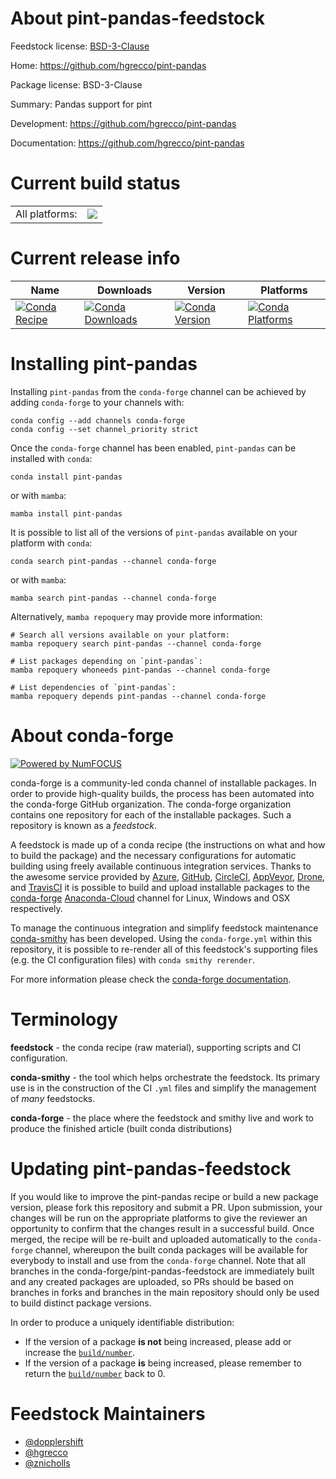 About pint-pandas-feedstock
===========================

Feedstock license: [BSD-3-Clause](https://github.com/conda-forge/pint-pandas-feedstock/blob/main/LICENSE.txt)

Home: https://github.com/hgrecco/pint-pandas

Package license: BSD-3-Clause

Summary: Pandas support for pint

Development: https://github.com/hgrecco/pint-pandas

Documentation: https://github.com/hgrecco/pint-pandas

Current build status
====================


<table><tr><td>All platforms:</td>
    <td>
      <a href="https://dev.azure.com/conda-forge/feedstock-builds/_build/latest?definitionId=10408&branchName=main">
        <img src="https://dev.azure.com/conda-forge/feedstock-builds/_apis/build/status/pint-pandas-feedstock?branchName=main">
      </a>
    </td>
  </tr>
</table>

Current release info
====================

| Name | Downloads | Version | Platforms |
| --- | --- | --- | --- |
| [![Conda Recipe](https://img.shields.io/badge/recipe-pint--pandas-green.svg)](https://anaconda.org/conda-forge/pint-pandas) | [![Conda Downloads](https://img.shields.io/conda/dn/conda-forge/pint-pandas.svg)](https://anaconda.org/conda-forge/pint-pandas) | [![Conda Version](https://img.shields.io/conda/vn/conda-forge/pint-pandas.svg)](https://anaconda.org/conda-forge/pint-pandas) | [![Conda Platforms](https://img.shields.io/conda/pn/conda-forge/pint-pandas.svg)](https://anaconda.org/conda-forge/pint-pandas) |

Installing pint-pandas
======================

Installing `pint-pandas` from the `conda-forge` channel can be achieved by adding `conda-forge` to your channels with:

```
conda config --add channels conda-forge
conda config --set channel_priority strict
```

Once the `conda-forge` channel has been enabled, `pint-pandas` can be installed with `conda`:

```
conda install pint-pandas
```

or with `mamba`:

```
mamba install pint-pandas
```

It is possible to list all of the versions of `pint-pandas` available on your platform with `conda`:

```
conda search pint-pandas --channel conda-forge
```

or with `mamba`:

```
mamba search pint-pandas --channel conda-forge
```

Alternatively, `mamba repoquery` may provide more information:

```
# Search all versions available on your platform:
mamba repoquery search pint-pandas --channel conda-forge

# List packages depending on `pint-pandas`:
mamba repoquery whoneeds pint-pandas --channel conda-forge

# List dependencies of `pint-pandas`:
mamba repoquery depends pint-pandas --channel conda-forge
```


About conda-forge
=================

[![Powered by
NumFOCUS](https://img.shields.io/badge/powered%20by-NumFOCUS-orange.svg?style=flat&colorA=E1523D&colorB=007D8A)](https://numfocus.org)

conda-forge is a community-led conda channel of installable packages.
In order to provide high-quality builds, the process has been automated into the
conda-forge GitHub organization. The conda-forge organization contains one repository
for each of the installable packages. Such a repository is known as a *feedstock*.

A feedstock is made up of a conda recipe (the instructions on what and how to build
the package) and the necessary configurations for automatic building using freely
available continuous integration services. Thanks to the awesome service provided by
[Azure](https://azure.microsoft.com/en-us/services/devops/), [GitHub](https://github.com/),
[CircleCI](https://circleci.com/), [AppVeyor](https://www.appveyor.com/),
[Drone](https://cloud.drone.io/welcome), and [TravisCI](https://travis-ci.com/)
it is possible to build and upload installable packages to the
[conda-forge](https://anaconda.org/conda-forge) [Anaconda-Cloud](https://anaconda.org/)
channel for Linux, Windows and OSX respectively.

To manage the continuous integration and simplify feedstock maintenance
[conda-smithy](https://github.com/conda-forge/conda-smithy) has been developed.
Using the ``conda-forge.yml`` within this repository, it is possible to re-render all of
this feedstock's supporting files (e.g. the CI configuration files) with ``conda smithy rerender``.

For more information please check the [conda-forge documentation](https://conda-forge.org/docs/).

Terminology
===========

**feedstock** - the conda recipe (raw material), supporting scripts and CI configuration.

**conda-smithy** - the tool which helps orchestrate the feedstock.
                   Its primary use is in the construction of the CI ``.yml`` files
                   and simplify the management of *many* feedstocks.

**conda-forge** - the place where the feedstock and smithy live and work to
                  produce the finished article (built conda distributions)


Updating pint-pandas-feedstock
==============================

If you would like to improve the pint-pandas recipe or build a new
package version, please fork this repository and submit a PR. Upon submission,
your changes will be run on the appropriate platforms to give the reviewer an
opportunity to confirm that the changes result in a successful build. Once
merged, the recipe will be re-built and uploaded automatically to the
`conda-forge` channel, whereupon the built conda packages will be available for
everybody to install and use from the `conda-forge` channel.
Note that all branches in the conda-forge/pint-pandas-feedstock are
immediately built and any created packages are uploaded, so PRs should be based
on branches in forks and branches in the main repository should only be used to
build distinct package versions.

In order to produce a uniquely identifiable distribution:
 * If the version of a package **is not** being increased, please add or increase
   the [``build/number``](https://docs.conda.io/projects/conda-build/en/latest/resources/define-metadata.html#build-number-and-string).
 * If the version of a package **is** being increased, please remember to return
   the [``build/number``](https://docs.conda.io/projects/conda-build/en/latest/resources/define-metadata.html#build-number-and-string)
   back to 0.

Feedstock Maintainers
=====================

* [@dopplershift](https://github.com/dopplershift/)
* [@hgrecco](https://github.com/hgrecco/)
* [@znicholls](https://github.com/znicholls/)

